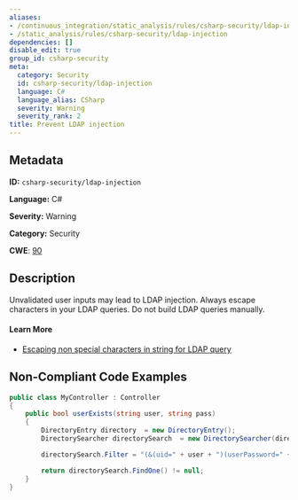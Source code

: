```yaml
---
aliases:
- /continuous_integration/static_analysis/rules/csharp-security/ldap-injection
- /static_analysis/rules/csharp-security/ldap-injection
dependencies: []
disable_edit: true
group_id: csharp-security
meta:
  category: Security
  id: csharp-security/ldap-injection
  language: C#
  language_alias: CSharp
  severity: Warning
  severity_rank: 2
title: Prevent LDAP injection
---
```

<!--  SOURCED FROM https://github.com/DataDog/datadog-static-analyzer-rule-docs -->


## Metadata
**ID:** `csharp-security/ldap-injection`

**Language:** C#

**Severity:** Warning

**Category:** Security

**CWE**: [90](https://cwe.mitre.org/data/definitions/90.html)

## Description
Unvalidated user inputs may lead to LDAP injection. Always escape characters in your LDAP queries. Do not build LDAP queries manually.

#### Learn More

 - [Escaping non special characters in string for LDAP query](https://stackoverflow.com/questions/12550358/escaping-non-special-characters-in-string-for-ldap-query)

## Non-Compliant Code Examples
```csharp
public class MyController : Controller
{
    public bool userExists(string user, string pass)
    {
        DirectoryEntry directory  = new DirectoryEntry();
        DirectorySearcher directorySearch  = new DirectorySearcher(directory);

        directorySearch.Filter = "(&(uid=" + user + ")(userPassword=" + pass + "))";

        return directorySearch.FindOne() != null;
    }
}
```
